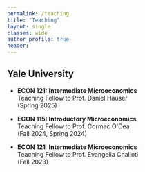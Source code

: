 ```yaml
---
permalink: /teaching
title: "Teaching"
layout: single
classes: wide
author_profile: true
header:
---
```


## Yale University

- **ECON 121: Intermediate Microeconomics**
	<br>Teaching Fellow to Prof. Daniel Hauser
	<br>(Spring 2025)

- **ECON 115: Introductory Microeconomics**
	<br>Teaching Fellow to Prof. Cormac O'Dea
	<br>(Fall 2024, Spring 2024)

- **ECON 121: Intermediate Microeconomics**
	<br>Teaching Fellow to Prof. Evangelia Chalioti
	<br>(Fall 2023)
